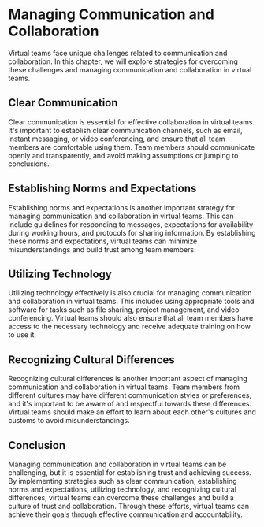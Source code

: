 # Managing Communication and Collaboration

Virtual teams face unique challenges related to communication and collaboration. In this chapter, we will explore strategies for overcoming these challenges and managing communication and collaboration in virtual teams.

Clear Communication
-------------------

Clear communication is essential for effective collaboration in virtual teams. It's important to establish clear communication channels, such as email, instant messaging, or video conferencing, and ensure that all team members are comfortable using them. Team members should communicate openly and transparently, and avoid making assumptions or jumping to conclusions.

Establishing Norms and Expectations
-----------------------------------

Establishing norms and expectations is another important strategy for managing communication and collaboration in virtual teams. This can include guidelines for responding to messages, expectations for availability during working hours, and protocols for sharing information. By establishing these norms and expectations, virtual teams can minimize misunderstandings and build trust among team members.

Utilizing Technology
--------------------

Utilizing technology effectively is also crucial for managing communication and collaboration in virtual teams. This includes using appropriate tools and software for tasks such as file sharing, project management, and video conferencing. Virtual teams should also ensure that all team members have access to the necessary technology and receive adequate training on how to use it.

Recognizing Cultural Differences
--------------------------------

Recognizing cultural differences is another important aspect of managing communication and collaboration in virtual teams. Team members from different cultures may have different communication styles or preferences, and it's important to be aware of and respectful towards these differences. Virtual teams should make an effort to learn about each other's cultures and customs to avoid misunderstandings.

Conclusion
----------

Managing communication and collaboration in virtual teams can be challenging, but it is essential for establishing trust and achieving success. By implementing strategies such as clear communication, establishing norms and expectations, utilizing technology, and recognizing cultural differences, virtual teams can overcome these challenges and build a culture of trust and collaboration. Through these efforts, virtual teams can achieve their goals through effective communication and accountability.
